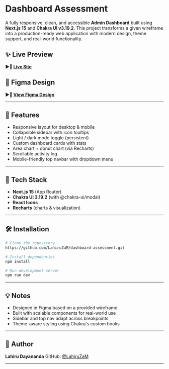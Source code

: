 # Dashboard Assessment

A fully responsive, clean, and accessible **Admin Dashboard** built using **Next.js 15** and **Chakra UI v3.19.2**. This project transforms a given wireframe into a production-ready web application with modern design, theme support, and real-world functionality.

## ✨ Live Preview

**▶⃣ [Live Site](https://dashboard-mu-ochre.vercel.app/)**

## 📏 Figma Design

**▶⃣ [View Figma Design](https://www.figma.com/design/86NqIMsSmjPT19YkhnJI5V/Octopus-BI-Assessment?node-id=0-1&t=arwpl19KkATXs15l-1)**

---

## 📂 Features

* Responsive layout for desktop & mobile
* Collapsible sidebar with icon tooltips
* Light / dark mode toggle (persistent)
* Custom dashboard cards with stats
* Area chart + donut chart (via Recharts)
* Scrollable activity log
* Mobile-friendly top navbar with dropdown menu

---

## 🚀 Tech Stack

* **Next.js 15** (App Router)
* **Chakra UI 3.19.2** (with @chakra-ui/modal)
* **React Icons**
* **Recharts** (charts & visualization)

---

## 🛠️ Installation

```bash
# Clone the repository
https://github.com/LahiruZaM/dashboard-assessment.git

# Install dependencies
npm install

# Run development server
npm run dev
```

---

## 💡 Notes

* Designed in Figma based on a provided wireframe
* Built with scalable components for real-world use
* Sidebar and top nav adapt across breakpoints
* Theme-aware styling using Chakra's custom hooks

---

## 👥 Author

**Lahiru Dayananda**
GitHub: [@LahiruZaM](https://github.com/LahiruZaM)

---
